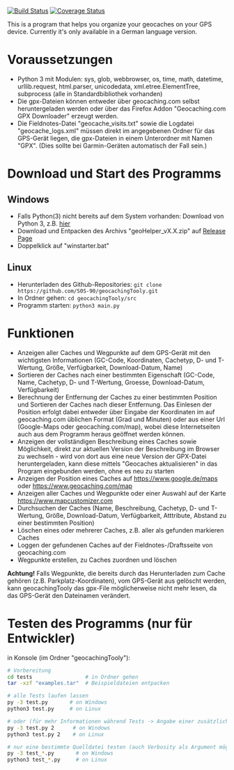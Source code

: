 [![Build Status](https://travis-ci.com/S0S-90/geocachingTooly.svg?branch=master)](https://travis-ci.com/S0S-90/geocachingTooly) [![Coverage Status](https://coveralls.io/repos/github/S0S-90/geocachingTooly/badge.svg?branch=master&service=github)](https://coveralls.io/github/S0S-90/geocachingTooly?branch=master&service=gihub)

This is a program that helps you organize your geocaches on your GPS device. Currently it's only available in a German language version.


# Voraussetzungen
* Python 3 mit Modulen: sys, glob, webbrowser, os, time, math, datetime, urllib.request, html.parser, unicodedata, xml.etree.ElementTree, subprocess (alle in Standardbibliothek vorhanden)
* Die gpx-Dateien können entweder über geocaching.com selbst heruntergeladen werden oder über das Firefox Addon "Geocaching.com GPX Downloader" erzeugt werden.
* Die Fieldnotes-Datei "geocache_visits.txt" sowie die Logdatei "geocache_logs.xml" müssen direkt im angegebenen Ordner für das GPS-Gerät liegen, 
die gpx-Dateien in einem Unterordner mit Namen "GPX". (Dies sollte bei Garmin-Geräten automatisch der Fall sein.)

# Download und Start des Programms

## Windows

* Falls Python(3) nicht bereits auf dem System vorhanden: Download von Python 3, z.B. [hier](https://www.python.org/downloads/)
* Download und Entpacken des Archivs "geoHelper_vX.X.zip" auf [Release Page](https://github.com/S0S-90/geocachingTooly/releases) 
* Doppelklick auf "winstarter.bat"

## Linux 

* Herunterladen des Github-Repositories:  `git clone https://github.com/S0S-90/geocachingTooly.git`
* In Ordner gehen: `cd geocachingTooly/src`
* Programm starten: `python3 main.py`


# Funktionen
* Anzeigen aller Caches und Wegpunkte auf dem GPS-Gerät mit den wichtigsten Informationen (GC-Code, Koordinaten, Cachetyp, D- und T-Wertung, Größe, Verfügbarkeit, Download-Datum, Name) 
* Sortieren der Caches nach einer bestimmten Eigenschaft (GC-Code, Name, Cachetyp, D- und T-Wertung, Groesse, Download-Datum, Verfügbarkeit)
* Berechnung der Entfernung der Caches zu einer bestimmten Position und Sortieren der Caches nach dieser Entfernung. Das Einlesen der Position erfolgt dabei entweder über 
Eingabe der Koordinaten im auf geocaching.com üblichen Format (Grad und Minuten) oder aus einer Url (Google-Maps oder geocaching.com/map), wobei diese Internetseiten auch aus dem 
Programm heraus geöffnet werden können.
* Anzeigen der vollständigen Beschreibung eines Caches sowie Möglichkeit, direkt zur aktuellen Version der Beschreibung im Browser zu wechseln - wird von dort aus eine neue Version der 
GPX-Datei heruntergeladen, kann diese mittels "Geocaches aktualisieren" in das Program eingebunden werden, ohne es neu zu starten
* Anzeigen der Position eines Caches auf https://www.google.de/maps oder https://www.geocaching.com/map
* Anzeigen aller Caches und Wegpunkte oder einer Auswahl auf der Karte https://www.mapcustomizer.com
* Durchsuchen der Caches (Name, Beschreibung, Cachetyp, D- und T-Wertung, Größe, Download-Datum, Verfügbarkeit, Atttribute, Abstand zu einer bestimmten Position)
* Löschen eines oder mehrerer Caches, z.B. aller als gefunden markieren Caches
* Loggen der gefundenen Caches auf der Fieldnotes-/Draftsseite von geocaching.com
* Wegpunkte erstellen, zu Caches zuordnen und löschen

**Achtung!** Falls Wegpunkte, die bereits durch das Herunterladen zum Cache gehören (z.B. Parkplatz-Koordinaten), vom GPS-Gerät aus gelöscht werden, kann geocachingTooly das gpx-File 
möglicherweise nicht mehr lesen, da das GPS-Gerät den Dateinamen verändert.


# Testen des Programms (nur für Entwickler)
in Konsole (im Ordner "geocachingTooly"):

````bash
# Vorbereitung
cd tests                 # in Ordner gehen
tar -xzf "examples.tar"  # Beispieldateien entpacken

# alle Tests laufen lassen
py -3 test.py       # on Windows
python3 test.py     # on Linux

# oder (für mehr Informationen während Tests -> Angabe einer zusätzlichen Verbosity)
py -3 test.py 2      # on Windows
python3 test.py 2    # on Linux

# nur eine bestimmte Quelldatei testen (auch Verbosity als Argument möglich)
py -3 test_*.py       # on Windows
python3 test_*.py     # on Linux
````




